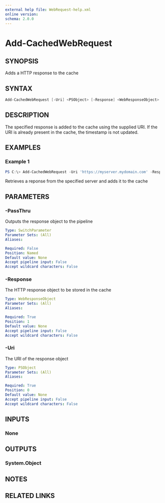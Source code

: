 ```yaml
---
external help file: WebRequest-help.xml
online version: 
schema: 2.0.0
---
```

# Add-CachedWebRequest

## SYNOPSIS

Adds a HTTP response to the cache

## SYNTAX

```powershell
Add-CachedWebRequest [-Uri] <PSObject> [-Response] <WebResponseObject> [-PassThru]
```

## DESCRIPTION

The specified response is added to the cache using the supplied URI. If the URI is already present in the cache, the timestamp is not updated.

## EXAMPLES

### Example 1

```powershell
PS C:\> Add-CachedWebRequest -Uri 'https://myserver.mydomain.com' -Response (Invoke-WebRequest -Uri 'https://myserver.mydomain.com')
```

Retrieves a reponse from the specified server and adds it to the cache

## PARAMETERS

### -PassThru

Outputs the response object to the pipeline

```yaml
Type: SwitchParameter
Parameter Sets: (All)
Aliases: 

Required: False
Position: Named
Default value: None
Accept pipeline input: False
Accept wildcard characters: False
```

### -Response

The HTTP response object to be stored in the cache

```yaml
Type: WebResponseObject
Parameter Sets: (All)
Aliases: 

Required: True
Position: 1
Default value: None
Accept pipeline input: False
Accept wildcard characters: False
```

### -Uri

The URI of the response object

```yaml
Type: PSObject
Parameter Sets: (All)
Aliases: 

Required: True
Position: 0
Default value: None
Accept pipeline input: False
Accept wildcard characters: False
```

## INPUTS

### None

## OUTPUTS

### System.Object

## NOTES

## RELATED LINKS
